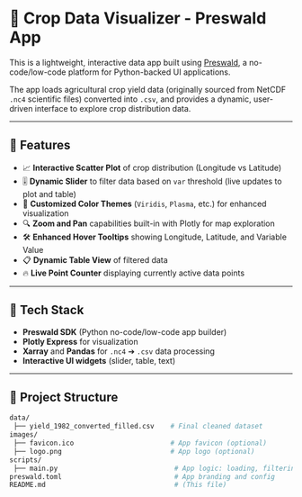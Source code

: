 # 🌾 Crop Data Visualizer - Preswald App

This is a lightweight, interactive data app built using [Preswald](https://app.preswald.com/), a no-code/low-code platform for Python-backed UI applications.

The app loads agricultural crop yield data (originally sourced from NetCDF `.nc4` scientific files) converted into `.csv`, and provides a dynamic, user-driven interface to explore crop distribution data.

---

## 🚀 Features

- 📈 **Interactive Scatter Plot** of crop distribution (Longitude vs Latitude)
- 🎚️ **Dynamic Slider** to filter data based on `var` threshold (live updates to plot and table)
- 🎨 **Customized Color Themes** (`Viridis`, `Plasma`, etc.) for enhanced visualization
- 🔍 **Zoom and Pan** capabilities built-in with Plotly for map exploration
- 🛠️ **Enhanced Hover Tooltips** showing Longitude, Latitude, and Variable Value
- 📋 **Dynamic Table View** of filtered data
- 🔥 **Live Point Counter** displaying currently active data points

---

## 🧠 Tech Stack

- **Preswald SDK** (Python no-code/low-code app builder)
- **Plotly Express** for visualization
- **Xarray** and **Pandas** for `.nc4` ➔ `.csv` data processing
- **Interactive UI widgets** (slider, table, text)

---

## 📂 Project Structure

```bash
data/
 ├── yield_1982_converted_filled.csv    # Final cleaned dataset
images/
 ├── favicon.ico                        # App favicon (optional)
 ├── logo.png                           # App logo (optional)
scripts/
 ├── main.py                             # App logic: loading, filtering, plotting
preswald.toml                            # App branding and config
README.md                                # (This file)
